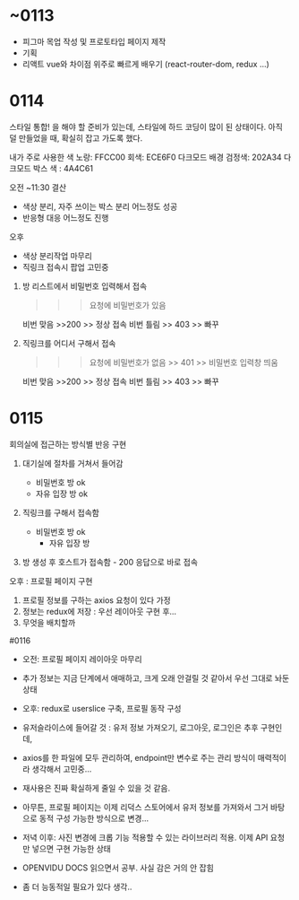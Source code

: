 # ~0113

- 피그마 목업 작성 및 프로토타입 페이지 제작
- 기획
- 리액트 vue와 차이점 위주로 빠르게 배우기 (react-router-dom, redux ...)

# 0114


스타일 통합! 을 해야 할 준비가 있는데, 스타일에 하드 코딩이 많이 된 상태이다.
아직 덜 만들었을 때, 확실히 잡고 가도록 했다.

내가 주로 사용한 색
노랑: FFCC00
회색: ECE6F0
다크모드 배경 검정색: 202A34
다크모드 박스 색 : 4A4C61


오전 ~11:30 결산
  - 색상 분리, 자주 쓰이는 박스 분리 어느정도 성공
  - 반응형 대응 어느정도 진행

오후
 - 색상 분리작업 마무리
 - 직링크 접속시 팝업 고민중


1. 방 리스트에서 비밀번호 입력해서 접속
     >>> 요청에 비밀번호가 있음

   비번 맞음 >>200 >> 정상 접속
   비번 틀림 >> 403 >> 빠꾸

2. 직링크를 어디서 구해서 접속
    >>> 요청에 비밀번호가 없음 >> 401 >> 비밀번호 입력창 띄움

   비번 맞음 >>200 >> 정상 접속
   비번 틀림 >> 403 >> 빠꾸

# 0115

회의실에 접근하는 방식별 반응 구현 
 
1. 대기실에 절차를 거쳐서 들어감
   - 비밀번호 방 ok
   - 자유 입장 방 ok

2. 직링크를 구해서 접속함
	- 비밀번호 방 ok
        - 자유 입장 방  


3. 방 생성 후 호스트가 접속함 - 200 응답으로 바로 접속


오후 : 프로필 페이지 구현

1. 프로필 정보를 구하는 axios 요청이 있다 가정
2. 정보는 redux에 저장 : 우선 레이아웃 구현 후...
3. 무엇을 배치할까

#0116

- 오전: 프로필 페이지 레이아웃 마무리
- 추가 정보는 지금 단계에서 애매하고, 크게 오래 안걸릴 것 같아서 우선 그대로 놔둔 상태

- 오후: redux로 userslice 구축, 프로필 동작 구성
- 유저슬라이스에 들어갈 것 : 유저 정보 가져오기, 로그아웃, 로그인은 추후 구현인데,
- axios를 한 파일에 모두 관리하여, endpoint만 변수로 주는 관리 방식이 매력적이라 생각해서 고민중...
- 재사용은 진짜 확실하게 줄일 수 있을 것 같음.

- 아무튼, 프로필 페이지는 이제 리덕스 스토어에서 유저 정보를 가져와서 그거 바탕으로 동적 구성 가능한 방식으로 변경...


- 저녁 이후: 사진 변경에 크롭 기능 적용할 수 있는 라이브러리 적용. 이제 API 요청만 넣으면 구현 가능한 상태
- OPENVIDU DOCS 읽으면서 공부. 사실 감은 거의 안 잡힘

- 좀 더 능동적일 필요가 있다 생각..